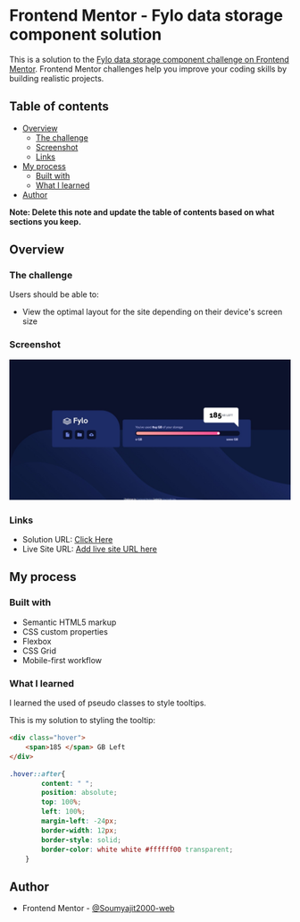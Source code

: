 # Frontend Mentor - Fylo data storage component solution

This is a solution to the [Fylo data storage component challenge on Frontend Mentor](https://www.frontendmentor.io/challenges/fylo-data-storage-component-1dZPRbV5n). Frontend Mentor challenges help you improve your coding skills by building realistic projects. 

## Table of contents

- [Overview](#overview)
  - [The challenge](#the-challenge)
  - [Screenshot](#screenshot)
  - [Links](#links)
- [My process](#my-process)
  - [Built with](#built-with)
  - [What I learned](#what-i-learned)
- [Author](#author)


**Note: Delete this note and update the table of contents based on what sections you keep.**

## Overview

### The challenge

Users should be able to:

- View the optimal layout for the site depending on their device's screen size

### Screenshot

![](./screenshot.jpg)



### Links

- Solution URL: [Click Here](https://github.com/Soumyajit2000-web/frontendmentorchallenges/tree/main/fylo-data-storage-component-master)
- Live Site URL: [Add live site URL here](https://your-live-site-url.com)

## My process

### Built with

- Semantic HTML5 markup
- CSS custom properties
- Flexbox
- CSS Grid
- Mobile-first workflow



### What I learned

I learned the used of pseudo classes to style tooltips.

This is my solution to styling the tooltip:

```html
<div class="hover">
    <span>185 </span> GB Left
</div>
```
```css
.hover::after{
        content: " ";
        position: absolute;
        top: 100%;
        left: 100%;
        margin-left: -24px;
        border-width: 12px;
        border-style: solid;
        border-color: white white #ffffff00 transparent;
    }
```


## Author

- Frontend Mentor - [@Soumyajit2000-web](https://www.frontendmentor.io/profile/Soumyajit2000-web)


